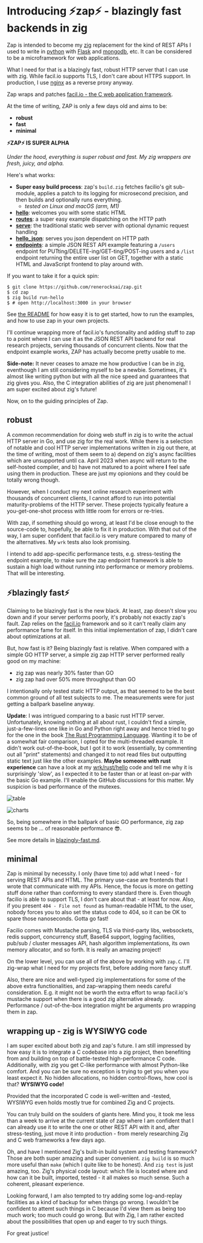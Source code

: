 # Introducing ⚡zap⚡ - blazingly fast backends in zig

Zap is intended to become my [zig](https://ziglang.org) replacement for the kind of REST APIs I used to write in [python](https://python.org) with [Flask](https://flask.palletsprojects.com) and [mongodb](https://www.mongodb.com), etc. It can be considered to be a microframework for web applications.

What I need for that is a blazingly fast, robust HTTP server that I can use with zig. While facil.io supports TLS, I don't care about HTTPS support. In production, I use [nginx](https://www.nginx.com) as a reverse proxy anyway.

Zap wraps and patches [facil.io - the C web application framework](https://facil.io).

At the time of writing, ZAP is only a few days old and aims to be:

- **robust**
- **fast**
- **minimal**

**⚡ZAP⚡ IS SUPER ALPHA**

_Under the hood, everything is super robust and fast. My zig wrappers are fresh, juicy, and alpha._

Here's what works:

- **Super easy build process**: zap's `build.zig` fetches facilio's git sub-module, applies a patch to its logging for microsecond precision, and then builds and optionally runs everything.
  - _tested on Linux and macOS (arm, M1)_
- **[hello](https://github.com/renerocksai/zap/blob/master/examples/hello/hello.zig)**: welcomes you with some static HTML
- **[routes](https://github.com/renerocksai/zap/blob/master/examples/routes/routes.zig)**: a super easy example dispatching on the HTTP path 
- **[serve](https://github.com/renerocksai/zap/blob/master/examples/serve/serve.zig)**: the traditional static web server with optional dynamic request handling
- **[hello_json](https://github.com/renerocksai/zap/blob/master/examples/hello_json/hello_json.zig)**: serves you json dependent on HTTP path
- **[endpoints](https://github.com/renerocksai/zap/blob/master/examples/endpoints/)**: a simple JSON REST API example featuring a `/users` endpoint for PUTting/DELETE-ing/GET-ting/POST-ing users and a `/list` endpoint returning the entire user list on GET, together with a static HTML and JavaScript frontend to play around with.

If you want to take it for a quick spin: 

```shell
$ git clone https://github.com/renerocksai/zap.git 
$ cd zap 
$ zig build run-hello 
$ # open http://localhost:3000 in your browser 
```

See [the README](https://github.com/renerocksai/zap) for how easy it is to get started, how to run the examples, and how to use zap in your own projects.

I'll continue wrapping more of facil.io's functionality and adding stuff to zap to a point where I can use it as the JSON REST API backend for real research projects, serving thousands of concurrent clients. Now that the endpoint example works, ZAP has actually become pretty usable to me.

**Side-note:** It never ceases to amaze me how productive I can be in zig, eventhough I am still considering myself to be a newbie. Sometimes, it's almost like writing python but with all the nice speed and guarantees that zig gives you. Also, the C integration abilities of zig are just phenomenal! I am super excited about zig's future!

Now, on to the guiding principles of Zap.

## robust

A common recommendation for doing web stuff in zig is to write the actual HTTP server in Go, and use zig for the real work. While there is a selection of notable and cool HTTP server implementations written in zig out there, at the time of writing, most of them seem to a) depend on zig's async facilities which are unsupported until ca. April 2023 when async will return to the self-hosted compiler, and b) have not matured to a point where **I** feel safe using them in production. These are just my opionions and they could be totally wrong though.

However, when I conduct my next online research experiment with thousands of concurrent clients, I cannot afford to run into potential maturity-problems of the HTTP server. These projects typically feature a you-get-one-shot process with little room for errors or re-tries.

With zap, if something should go wrong, at least I'd be close enough to the source-code to, hopefully, be able to fix it in production. With that out of the way, I am super confident that facil.io is very mature compared to many of the alternatives. My `wrk` tests also look promising.

I intend to add app-specific performance tests, e.g. stress-testing the endpoint example, to make sure the zap endpoint framework is able to sustain a high load without running into performance or memory problems. That will be interesting.


## ⚡blazingly fast⚡

Claiming to be blazingly fast is the new black. At least, zap doesn't slow you down and if your server performs poorly, it's probably not exactly zap's fault. Zap relies on the [facil.io](https://facil.io) framework and so it can't really claim any performance fame for itself. In this initial implementation of zap, I didn't care about optimizations at all.

But, how fast is it? Being blazingly fast is relative. When compared with a simple GO HTTP server, a simple zig zap HTTP server performed really good on my machine:

- zig zap was nearly 30% faster than GO
- zig zap had over 50% more throughput than GO

I intentionally only tested static HTTP output, as that seemed to be the best common ground of all test subjects to me. The measurements were for just getting a ballpark baseline anyway.

**Update**: I was intrigued comparing to a basic rust HTTP server. Unfortunately, knowing nothing at all about rust, I couldn't find a simple, just-a-few-lines one like in Go and Python right away and hence tried to go for the one in the book [The Rust Programming Language](https://doc.rust-lang.org/book/ch20-00-final-project-a-web-server.html). Wanting it to be of a somewhat fair comparison, I opted for the multi-threaded example. It didn't work out-of-the-book, but I got it to work (essentially, by commenting out all "print" statements) and changed it to not read files but outputting static text just like the other examples. **Maybe someone with rust experience** can have a look at my [wrk/rust/hello](wrk/rust/hello) code and tell me why it is surprisingly 'slow', as I expected it to be faster than or at least on-par with the basic Go example. I'll enable the GitHub discussions for this matter. My suspicion is bad performance of the mutexes.

![table](https://raw.githubusercontent.com/renerocksai/zap/master/wrk_table_summary.png)

![charts](https://raw.githubusercontent.com/renerocksai/zap/master/wrk_charts_summary.png)

So, being somewhere in the ballpark of basic GO performance, zig zap seems to be ... of reasonable performance 😎.

See more details in [blazingly-fast.md](https://github.com/renerocksai/zap/blob/master/blazingly-fast.md).

## minimal 

Zap is minimal by necessity. I only (have time to) add what I need - for serving REST APIs and HTML. The primary use-case are frontends that I wrote that communicate with my APIs. Hence, the focus is more on getting stuff done rather than conforming to every standard there is. Even though facilio is able to support TLS, I don't care about that - at least for now. Also, if you present `404 - File not found` as human-readable HTML to the user, nobody forces you to also set the status code to 404, so it can be OK to spare those nanoseconds. Gotta go fast!

Facilio comes with Mustache parsing, TLS via third-party libs, websockets, redis support, concurrency stuff, Base64 support, logging facilities, pub/sub / cluster messages API, hash algorithm implementations, its own memory allocator, and so forth. It is really an amazing project!

On the lower level, you can use all of the above by working with `zap.C`. I'll zig-wrap what I need for my projects first, before adding more fancy stuff.

Also, there are nice and well-typed zig implementations for some of the above extra functionalities, and zap-wrapping them needs careful consideration. E.g. it might not be worth the extra effort to wrap facil.io's mustache support when there is a good zig alternative already. Performance / out-of-the-box integration might be arguments pro wrapping them in zap.

## wrapping up - zig is WYSIWYG code

I am super excited about both zig and zap's future. I am still impressed by how easy it is to integrate a C codebase into a zig project, then benefiting from and building on top of battle-tested high-performance C code. Additionally, with zig you get C-like performance with almost Python-like comfort. And you can be sure no exception is trying to get you when you least expect it. No hidden allocations, no hidden control-flows, how cool is that? **WYSIWYG code!**

Provided that the incorporated C code is well-written and -tested, WYSIWYG even holds mostly true for combined Zig and C projects.

You can truly build on the soulders of giants here. Mind you, it took me less than a week to arrive at the current state of zap where I am confident that I can already use it to write the one or other REST API with it and, after stress-testing, just move it into production - from merely researching Zig and C web frameworks a few days ago.

Oh, and have I mentioned Zig's built-in build system and testing framework? Those are both super amazing and super convenient. `zig build` is so much more useful than `make` (which I quite like to be honest). And `zig test` is just amazing, too. Zig's physical code layout: which file is located where and how can it be built, imported, tested - it all makes so much sense. Such a coherent, pleasant experience.

Looking forward, I am also tempted to try adding some log-and-replay facilities as a kind of backup for when things go wrong. I wouldn't be confident to attemt such things in C because I'd view them as being too much work; too much could go wrong. But with Zig, I am rather excited about the possibilities that open up and eager to try such things.

For great justice!
